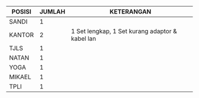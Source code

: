 


| POSISI | JUMLAH | KETERANGAN                                 |
| ------ | ------ | ------------------------------------------ |
| SANDI | 1 |  |
| KANTOR | 2 | 1 Set lengkap, 1 Set kurang adaptor & kabel lan |
| TJLS | 1 |  |
| NATAN | 1 |  |
| YOGA | 1 |  |
| MIKAEL | 1 |  |
| TPLI | 1 |  |
